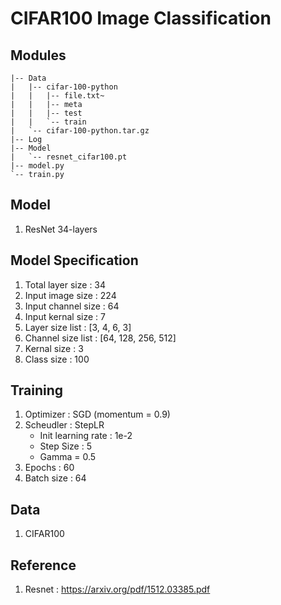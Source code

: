 # CIFAR100 Image Classification

## Modules
```
|-- Data
|   |-- cifar-100-python
|   |   |-- file.txt~
|   |   |-- meta
|   |   |-- test
|   |   `-- train
|   `-- cifar-100-python.tar.gz
|-- Log
|-- Model
|   `-- resnet_cifar100.pt
|-- model.py
`-- train.py
```

## Model 
  1. ResNet 34-layers
  
## Model Specification
  1. Total layer size : 34
  2. Input image size : 224
  3. Input channel size : 64
  4. Input kernal size : 7
  5. Layer size list : [3, 4, 6, 3]
  6. Channel size list : [64, 128, 256, 512]
  7. Kernal size : 3
  8. Class size : 100

## Training 
  1. Optimizer : SGD (momentum = 0.9)
  2. Scheudler : StepLR
      * Init learning rate : 1e-2
      * Step Size : 5
      * Gamma = 0.5
  3. Epochs : 60
  4. Batch size : 64

## Data 
  1. CIFAR100

## Reference
  1. Resnet : https://arxiv.org/pdf/1512.03385.pdf

